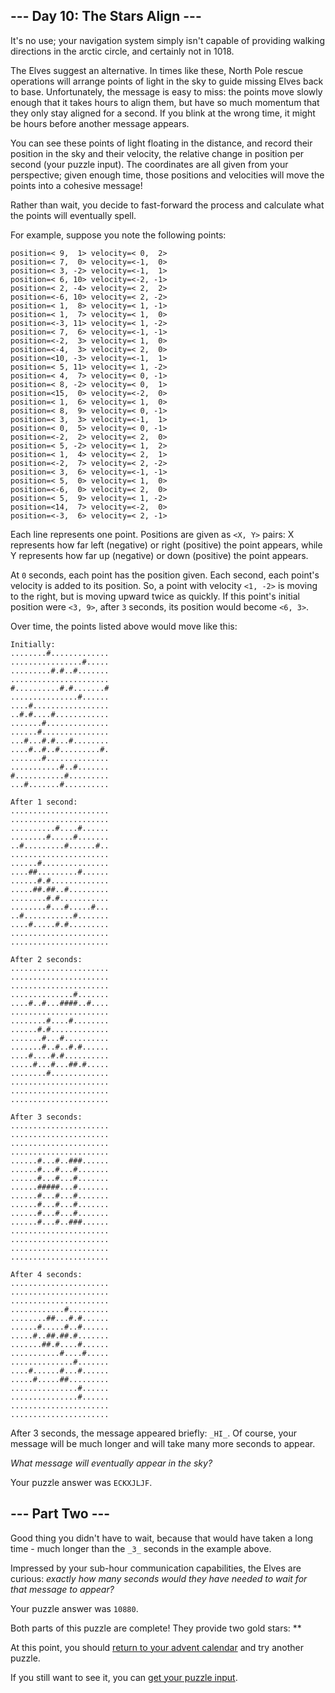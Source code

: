 \--- Day 10: The Stars Align ---
--------------------------------

It's no use; your navigation system simply isn't capable of providing walking directions in the arctic circle, and certainly not in 1018.

The Elves suggest an alternative. In times like these, North Pole rescue operations will arrange points of light in the sky to guide missing Elves back to base. Unfortunately, the message is easy to miss: the points move slowly enough that it takes hours to align them, but have so much momentum that they only stay aligned for a second. If you blink at the wrong time, it might be hours before another message appears.

You can see these points of light floating in the distance, and record their position in the sky and their velocity, the relative change in position per second (your puzzle input). The coordinates are all given from your perspective; given enough time, those positions and velocities will move the points into a cohesive message!

Rather than wait, you decide to fast-forward the process and calculate what the points will eventually spell.

For example, suppose you note the following points:

    position=< 9,  1> velocity=< 0,  2>
    position=< 7,  0> velocity=<-1,  0>
    position=< 3, -2> velocity=<-1,  1>
    position=< 6, 10> velocity=<-2, -1>
    position=< 2, -4> velocity=< 2,  2>
    position=<-6, 10> velocity=< 2, -2>
    position=< 1,  8> velocity=< 1, -1>
    position=< 1,  7> velocity=< 1,  0>
    position=<-3, 11> velocity=< 1, -2>
    position=< 7,  6> velocity=<-1, -1>
    position=<-2,  3> velocity=< 1,  0>
    position=<-4,  3> velocity=< 2,  0>
    position=<10, -3> velocity=<-1,  1>
    position=< 5, 11> velocity=< 1, -2>
    position=< 4,  7> velocity=< 0, -1>
    position=< 8, -2> velocity=< 0,  1>
    position=<15,  0> velocity=<-2,  0>
    position=< 1,  6> velocity=< 1,  0>
    position=< 8,  9> velocity=< 0, -1>
    position=< 3,  3> velocity=<-1,  1>
    position=< 0,  5> velocity=< 0, -1>
    position=<-2,  2> velocity=< 2,  0>
    position=< 5, -2> velocity=< 1,  2>
    position=< 1,  4> velocity=< 2,  1>
    position=<-2,  7> velocity=< 2, -2>
    position=< 3,  6> velocity=<-1, -1>
    position=< 5,  0> velocity=< 1,  0>
    position=<-6,  0> velocity=< 2,  0>
    position=< 5,  9> velocity=< 1, -2>
    position=<14,  7> velocity=<-2,  0>
    position=<-3,  6> velocity=< 2, -1>
    

Each line represents one point. Positions are given as `<X, Y>` pairs: X represents how far left (negative) or right (positive) the point appears, while Y represents how far up (negative) or down (positive) the point appears.

At `0` seconds, each point has the position given. Each second, each point's velocity is added to its position. So, a point with velocity `<1, -2>` is moving to the right, but is moving upward twice as quickly. If this point's initial position were `<3, 9>`, after `3` seconds, its position would become `<6, 3>`.

Over time, the points listed above would move like this:

    Initially:
    ........#.............
    ................#.....
    .........#.#..#.......
    ......................
    #..........#.#.......#
    ...............#......
    ....#.................
    ..#.#....#............
    .......#..............
    ......#...............
    ...#...#.#...#........
    ....#..#..#.........#.
    .......#..............
    ...........#..#.......
    #...........#.........
    ...#.......#..........
    
    After 1 second:
    ......................
    ......................
    ..........#....#......
    ........#.....#.......
    ..#.........#......#..
    ......................
    ......#...............
    ....##.........#......
    ......#.#.............
    .....##.##..#.........
    ........#.#...........
    ........#...#.....#...
    ..#...........#.......
    ....#.....#.#.........
    ......................
    ......................
    
    After 2 seconds:
    ......................
    ......................
    ......................
    ..............#.......
    ....#..#...####..#....
    ......................
    ........#....#........
    ......#.#.............
    .......#...#..........
    .......#..#..#.#......
    ....#....#.#..........
    .....#...#...##.#.....
    ........#.............
    ......................
    ......................
    ......................
    
    After 3 seconds:
    ......................
    ......................
    ......................
    ......................
    ......#...#..###......
    ......#...#...#.......
    ......#...#...#.......
    ......#####...#.......
    ......#...#...#.......
    ......#...#...#.......
    ......#...#...#.......
    ......#...#..###......
    ......................
    ......................
    ......................
    ......................
    
    After 4 seconds:
    ......................
    ......................
    ......................
    ............#.........
    ........##...#.#......
    ......#.....#..#......
    .....#..##.##.#.......
    .......##.#....#......
    ...........#....#.....
    ..............#.......
    ....#......#...#......
    .....#.....##.........
    ...............#......
    ...............#......
    ......................
    ......................
    

After 3 seconds, the message appeared briefly: `_HI_`. Of course, your message will be much longer and will take many more seconds to appear.

_What message will eventually appear in the sky?_

Your puzzle answer was `ECKXJLJF`.

\--- Part Two ---
-----------------

Good thing you didn't have to wait, because that would have taken a long time - much longer than the `_3_` seconds in the example above.

Impressed by your sub-hour communication capabilities, the Elves are curious: _exactly how many seconds would they have needed to wait for that message to appear?_

Your puzzle answer was `10880`.

Both parts of this puzzle are complete! They provide two gold stars: \*\*

At this point, you should [return to your advent calendar](/2018) and try another puzzle.

If you still want to see it, you can [get your puzzle input](10/input).
